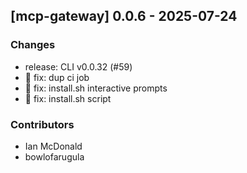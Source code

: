 ## [mcp-gateway] 0.0.6 - 2025-07-24

### Changes

- release: CLI v0.0.32 (#59)
- 🐛 fix: dup ci job
- 🐛 fix: install.sh interactive prompts
- 🐛 fix: install.sh script

### Contributors

- Ian McDonald
- bowlofarugula
